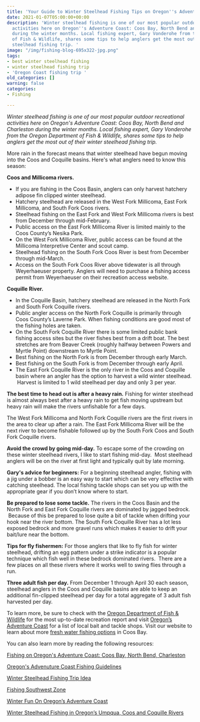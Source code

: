 ```yaml
---
title: 'Your Guide to Winter Steelhead Fishing Tips on Oregon''s Adventure Coast '
date: 2021-01-07T05:00:00+00:00
description: 'Winter steelhead fishing is one of our most popular outdoor recreational
  activities here on Oregon''s Adventure Coast: Coos Bay, North Bend and Charleston
  during the winter months. Local fishing expert, Gary Vonderohe from the Oregon Department
  of Fish & Wildlife, shares some tips to help anglers get the most out of their winter
  steelhead fishing trip. '
image: "/img/fishing-blog-695x322-jpg.png"
tags:
- best winter steelhead fishing
- winter steelhead fishing trip
- 'Oregon Coast fishing trip '
old_categories: []
warning: false
categories:
- Fishing

---
```

_Winter steelhead fishing is one of our most popular outdoor recreational activities here on Oregon's Adventure Coast: Coos Bay, North Bend and Charleston during the winter months. Local fishing expert, Gary Vonderohe from the Oregon Department of Fish & Wildlife, shares some tips to help anglers get the most out of their winter steelhead fishing trip._

More rain in the forecast means that winter steelhead have begun moving into the Coos and Coquille basins. Here's what anglers need to know this season:

**Coos and Millicoma rivers.**

* If you are fishing in the Coos Basin, anglers can only harvest hatchery adipose fin clipped winter steelhead.
* Hatchery steelhead are released in the West Fork Millicoma, East Fork Millicoma, and South Fork Coos rivers.
* Steelhead fishing on the East Fork and West Fork Millicoma rivers is best from December through mid-February.
* Public access on the East Fork Millicoma River is limited mainly to the Coos County’s Nesika Park.
* On the West Fork Millicoma River, public access can be found at the Millicoma Interpretive Center and scout camp.
* Steelhead fishing on the South Fork Coos River is best from December through mid-March.
* Access on the South Fork Coos River above tidewater is all through Weyerhaeuser property. Anglers will need to purchase a fishing access permit from Weyerhaeuser on their recreation access website.

**Coquille River.**

* In the Coquille Basin, hatchery steelhead are released in the North Fork and South Fork Coquille rivers.
* Public angler access on the North Fork Coquille is primarily through Coos County’s Laverne Park. When fishing conditions are good most of the fishing holes are taken.
* On the South Fork Coquille River there is some limited public bank fishing access sites but the river fishes best from a drift boat. The best stretches are from Beaver Creek (roughly halfway between Powers and Myrtle Point) downstream to Myrtle Point.
* Best fishing on the North Fork is from December through early March.
* Best fishing on the South Fork is from December through early April.
* The East Fork Coquille River is the only river in the Coos and Coquille basin where an angler has the option to harvest a wild winter steelhead.  Harvest is limited to 1 wild steelhead per day and only 3 per year.

**The best time to head out is after a heavy rain.** Fishing for winter steelhead is almost always best after a heavy rain to get fish moving upstream but heavy rain will make the rivers unfishable for a few days.

The West Fork Millicoma and North Fork Coquille rivers are the first rivers in the area to clear up after a rain. The East Fork Millicoma River will be the next river to become fishable followed up by the South Fork Coos and South Fork Coquille rivers.

**Avoid the crowd by going mid-day.** To escape some of the crowding on these winter steelhead rivers, I like to start fishing mid-day.  Most steelhead anglers will be on the river at first light and typically quit by late morning.

**Gary's advice for beginners:** For a beginning steelhead angler, fishing with a jig under a bobber is an easy way to start which can be very effective with catching steelhead. The local fishing tackle shops can set you up with the appropriate gear if you don’t know where to start.

**Be prepared to lose some tackle.** The rivers in the Coos Basin and the North Fork and East Fork Coquille rivers are dominated by jagged bedrock.  Because of this be prepared to lose quite a bit of tackle when drifting your hook near the river bottom. The South Fork Coquille River has a lot less exposed bedrock and more gravel runs which makes it easier to drift your bait/lure near the bottom.

**Tips for fly fishermen:** For those anglers that like to fly fish for winter steelhead, drifting an egg pattern under a strike indicator is a popular technique which fish well in these bedrock dominated rivers.  There are a few places on all these rivers where it works well to swing flies through a run.

**Three adult fish per day.** From December 1 through April 30 each season, steelhead anglers in the Coos and Coquille basins are able to keep an additional fin-clipped steelhead per day for a total aggregate of 3 adult fish harvested per day.

To learn more, be sure to check with the [Oregon Department of Fish & Wildlife](https://www.dfw.state.or.us/resources/fishing/) for the most up-to-date recreation report and visit [Oregon’s Adventure Coast](https://oregonsadventurecoast.com/equipment-rent-and-buy) for a list of local bait and tackle shops. Visit our website to learn about more [fresh water fishing options](https://oregonsadventurecoast.com/tripideas/fresh-water-fishing-options--by-body-of-water) in Coos Bay.

You can also learn more by reading the following resources:

[Fishing on Oregon's Adventure Coast: Coos Bay, North Bend, Charleston ](https://www.oregonsadventurecoast.com/fishing/)

[Oregon's Advenuture Coast Fishing Guidelines ](https://www.oregonsadventurecoast.com/img/rackcard-fishing-03-18.pdf)

[Winter Steelhead Fishing Trip Idea](https://www.oregonsadventurecoast.com/tripideas/winter-steelhead-fishing-trip-idea/)

[Fishing Southwest Zone](https://myodfw.com/fishing/southwest-zone)

[Winter Fun On Oregon’s Adventure Coast](https://www.oregonsadventurecoast.com/tripideas/winter-fun-in-oregons-adventure-coast/)

[Winter Steelhead Fishing in Oregon’s Umpqua, Coos and Coquille Rivers](https://www.bestfishinginamerica.com/OR-winter-steelhead-umpqua-coos.html)